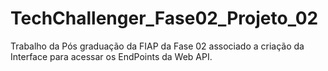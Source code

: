 # TechChallenger_Fase02_Projeto_02
Trabalho da Pós graduação da FIAP da Fase 02 associado a criação da Interface para acessar os EndPoints da Web API.
